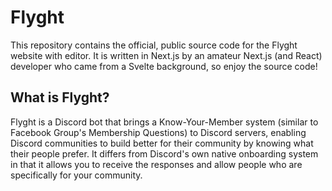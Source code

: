 # Flyght 

This repository contains the official, public source code for the Flyght website with editor. It is written in
Next.js by an amateur Next.js (and React) developer who came from a Svelte background, so enjoy the source code!

## What is Flyght?

Flyght is a Discord bot that brings a Know-Your-Member system (similar to Facebook Group's Membership Questions) to Discord servers, enabling Discord communities to build better for their community by knowing what their people prefer. It differs from Discord's own native onboarding system in that it allows you to receive the responses and allow people who are specifically for your community.
